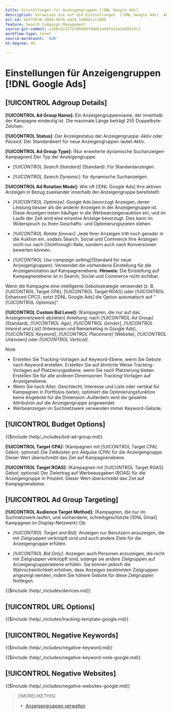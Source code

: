 ```yaml
---
title: Einstellungen für Anzeigengruppen [!DNL Google Ads]
description: Verweisen Sie auf die Einstellungen  [!DNL Google Ads]  Anzeigengruppen.
exl-id: def75630-19b9-4676-ad34-5d9041cc3680
feature: Search Campaign Management
source-git-commit: e16bc62127a708de8f4deb1eddfa53a14405cbc2
workflow-type: tm+mt
source-wordcount: '420'
ht-degree: 0%

---
```


# Einstellungen für Anzeigengruppen [!DNL Google Ads]

## [!UICONTROL Adgroup Details]

**[!UICONTROL Ad Group Name]:** Ein Anzeigengruppenname, der innerhalb der Kampagne eindeutig ist. Die maximale Länge beträgt 255 Doppelbyte-Zeichen.

**[!UICONTROL Status]:** Der Anzeigestatus der Anzeigengruppe: *Aktiv* oder *Paused*. Der Standardwert für neue Anzeigengruppen lautet *Aktiv*.

**[!UICONTROL Ad Group Type]:** (Nur erweiterte dynamische Suchanzeigen-Kampagnen) Der Typ der Anzeigengruppe:

* *[!UICONTROL Search Standard]* (Standard): Für Standardanzeigen.

* *[!UICONTROL Search Dynamic]:* für dynamische Suchanzeigen.

**[!UICONTROL Ad Rotation Mode]:** Wie oft [!DNL Google Ads] Ihre aktiven Anzeigen in Bezug zueinander innerhalb der Anzeigengruppe bereitstellt:

* *[!UICONTROL Optimize]:* Google Ads bevorzugt Anzeigen, deren Leistung besser als die anderer Anzeigen in der Anzeigengruppe ist. Diese Anzeigen treten häufiger in die Werbeanzeigenauktion ein, und im Laufe der Zeit wird eine einzelne Anzeige bevorzugt. Dies kann im Widerspruch zu Ihren Geschäfts- und Optimierungszielen stehen.

* *[!UICONTROL Rotate forever]:*   Jede Ihrer Anzeigen tritt noch gerader in die Auktion ein, sodass Search, Social und Commerce Ihre Anzeigen nicht nur nach Clickthrough-Rate, sondern auch nach Konversionen bewerten können.

* *[!UICONTROL Use campaign setting]*(Standard für neue Anzeigengruppen): Verwendet die vorhandene Einstellung für die Anzeigenrotation auf Kampagnenebene. **Hinweis:** Die Einstellung auf Kampagnenebene ist in Search, Social und Commerce nicht sichtbar.

Wenn die Kampagne eine intelligente Gebotsstrategie verwendet (z. B. [!UICONTROL Target CPA], [!UICONTROL Target ROAS] oder [!UICONTROL Enhanced CPC]), setzt [!DNL Google Ads] die Option automatisch auf &quot;[!UICONTROL Optimize]&quot;.

**[!UICONTROL Custom Bid Level]:** (Kampagnen, die nur auf das Anzeigennetzwerk abzielen) Anleitung: nach *[!UICONTROL Ad Group]* (Standard), *[!UICONTROL Age]*, *[!UICONTROL Gender]*, *[!UICONTROL Interest and List]* (Interessen und Remarketing in Google Ads), *[!UICONTROL Keyword]*, *[!UICONTROL Placement]* (Website), *[!UICONTROL Unknown]* oder *[!UICONTROL Vertical]*.

>[!NOTE]
>
>* Erstellen Sie Tracking-Vorlagen auf Keyword-Ebene, wenn Sie Gebote nach Keyword erstellen. Erstellen Sie auf ähnliche Weise Tracking-Vorlagen auf Platzierungsebene, wenn Sie nach Platzierung bieten. Erstellen Sie für alle anderen Dimensionen Tracking-Vorlagen auf Anzeigenebene.
>* Wenn Sie nach Alter, Geschlecht, Interesse und Liste oder vertikal für Kampagnen in Portfolios bieten, optimiert die Optimierungsfunktion keine Angebote für die Dimension. Außerdem wird die gesamte Attribution auf die Anzeigengruppe angewendet.
>* Werbeanzeigen im Suchnetzwerk verwenden immer Keyword-Gebote.

## [!UICONTROL Budget Options]

<!-- **[!UICONTROL Bid]:** -->

{{$include /help/_includes/bid-ad-group.md}}

**[!UICONTROL Target CPA]:** (Kampagnen mit [!UICONTROL Target CPA] Gebot; optional) Die Zielkosten pro Akquise (CPA) für die Anzeigengruppe. Dieser Wert überschreibt das Ziel auf Kampagnenebene.

**[!UICONTROL Target ROAS]:** (Kampagnen mit [!UICONTROL Target ROAS] Gebot; optional) Der Zielertrag auf Werbeausgaben (ROAS) für die Anzeigengruppe in Prozent. Dieser Wert überschreibt das Ziel auf Kampagnenebene.

## [!UICONTROL Ad Group Targeting]

**[!UICONTROL Audience Target Method]:** (Kampagnen, die nur im Suchnetzwerk laufen, und vorhandene, schreibgeschützte [!DNL Gmail] Kampagnen im Display-Netzwerk) Ob:

* *[!UICONTROL Target and Bid]:* Anzeigen nur Benutzern anzuzeigen, die mit Zielgruppen verknüpft sind und auch andere Ziele für die Anzeigengruppe erfüllen.

* *[!UICONTROL Bid Only]:* Anzeigen auch Personen anzuzeigen, die nicht mit Zielgruppen verknüpft sind, solange sie andere Zielgruppen auf Anzeigengruppenebene erfüllen. Sie können jedoch die Wahrscheinlichkeit erhöhen, dass Anzeigen bestimmten Zielgruppen angezeigt werden, indem Sie höhere Gebote für diese Zielgruppen festlegen.

<!-- **[!UICONTROL Devices]:** -->

{{$include /help/_includes/devices.md}}

## [!UICONTROL URL Options]

<!-- **[!UICONTROL Tracking Template]:** -->

{{$include /help/_includes/tracking-template-google.md}}

## [!UICONTROL Negative Keywords]

<!-- **[!UICONTROL Negative Keywords]:** -->

{{$include /help/_includes/negative-keyword.md}}

<!-- Note for **[!UICONTROL Negative Keywords]:** -->

{{$include /help/_includes/negative-keyword-note-google.md}}

## [!UICONTROL Negative Websites]

<!-- **[!UICONTROL Negative Websites]:** -->

{{$include /help/_includes/negative-websites-google.md}}

>[!MORELIKETHIS]
>
>* [Anzeigengruppen verwalten](/help/search-social-commerce/campaign-management/campaigns/ad-group-manage.md)
